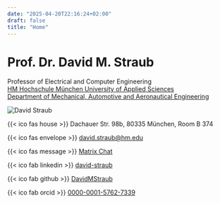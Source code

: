 ```yaml
---
date: "2025-04-20T22:16:24+02:00"
draft: false
title: "Home"
---
```



# Prof. Dr. David M. Straub

Professor of Electrical and Computer Engineering<br>
<a href="https://www.hm.edu">HM Hochschule München University of Applied Sciences</a><br>
<a href="https://me.hm.edu">Department of Mechanical, Automotive and Aeronautical Engineering</a>

<div class="home-container">
<div class="home-photo">
<img src="/images/david.jpg" alt="David Straub">
</div>
<div class="home-links">

{{< ico fas house >}}&nbsp;Dachauer Str. 98b, 80335 München, Room B&nbsp;374

{{< ico fas envelope >}}&nbsp;[david.straub@hm.edu](mailto:david.straub@hm.edu)

{{< ico fas message >}}&nbsp;[Matrix Chat](https://matrix.to/#/@mama76si:hm.edu)

{{< ico fab linkedin >}}&nbsp;[david-straub](https://www.linkedin.com/in/david-straub/)

{{< ico fab github >}}&nbsp;[DavidMStraub](https://github.com/DavidMStraub/)

{{< ico fab orcid >}}&nbsp;[0000-0001-5762-7339](https://orcid.org/0000-0001-5762-7339)

</div>
</div>

